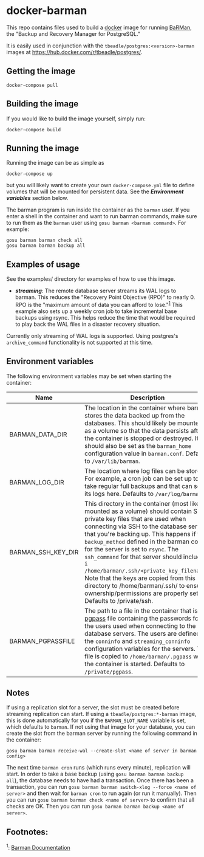 # docker-barman

This repo contains files used to build a [docker](https://www.docker.com) image
for running [BaRMan](https://github.com/2ndquadrant-it/barman), the "Backup and
Recovery Manager for PostgreSQL."

It is easily used in conjunction with the `tbeadle/postgres:<version>-barman`
images at https://hub.docker.com/r/tbeadle/postgres/.

## Getting the image

`docker-compose pull`

## Building the image

If you would like to build the image yourself, simply run:

`docker-compose build`

## Running the image

Running the image can be as simple as

`docker-compose up`

but you will likely want to create your own `docker-compose.yml` file to define
volumes that will be mounted for persistent data.  See the ***Environment
variables*** section below.

The barman program is run inside the container as the `barman` user.  If you
enter a shell in the container and want to run barman commands, make sure to run
them as the `barman` user using `gosu barman <barman command>`.  For example:

```
gosu barman barman check all
gosu barman barman backup all
```

## Examples of usage

See the examples/ directory for examples of how to use this image.

 * ***streaming***: The remote database server streams its WAL logs to barman.
   This reduces the "Recovery Point Objective (RPO)" to nearly 0.  RPO is the
   "maximum amount of data you can afford to lose."<sup>[1](#barman_docs)</sup>
   This example also sets up  a weekly cron job to take incremental base backups
   using rsync.  This helps reduce the time that would be required to play back
   the WAL files in a disaster recovery situation.

Currently only streaming of WAL logs is supported.  Using postgres's
`archive_command` functionality is not supported at this time.

## Environment variables

The following environment variables may be set when starting the container:

| Name | Description |
| ---- | ----------- |
| BARMAN_DATA_DIR | The location in the container where barman stores the data backed up from the databases.  This should likely be mounted as a volume so that the data persists after the container is stopped or destroyed.  It should also be set as the `barman_home` configuration value in `barman.conf`.  Defaults to `/var/lib/barman`. |
| BARMAN_LOG_DIR | The location where log files can be stored.  For example, a cron job can be set up to take regular full backups and that can send its logs here.  Defaults to `/var/log/barman`. |
| BARMAN_SSH_KEY_DIR | This directory in the container (most likely mounted as a volume) should contain SSH private key files that are used when connecting via SSH to the database servers that you're backing up.  This happens if the `backup_method` defined in the barman config for the server is set to `rsync`.  The `ssh_command` for that server should include `-i /home/barman/.ssh/<private_key_filename>`.  Note that the keys are copied from this directory to /home/barman/.ssh/ to ensure ownership/permissions are properly set.  Defaults to /private/ssh. |
| BARMAN_PGPASSFILE | The path to a file in the container that is a [pgpass](https://www.postgresql.org/docs/9.6/static/libpq-pgpass.html) file containing the passwords for the users used when connecting to the database servers.  The users are defined by the `conninfo` and `streaming_conninfo` configuration variables for the servers.  This file is copied to `/home/barman/.pgpass` when the container is started.  Defaults to `/private/pgpass`. |

## Notes

If using a replication slot for a server, the slot must be created before streaming replication can start.  If using a `tbeadle/postgres:*-barman` image, this is done automatically for you if the `BARMAN_SLOT_NAME` variable is set, which defaults to `barman`.  If not using that image for your database, you can create the slot from the barman server by running the following command in the container:

```
gosu barman barman receive-wal --create-slot <name of server in barman config>
```

The next time `barman cron` runs (which runs every minute), replication will
start.  In order to take a base backup (using `gosu barman barman backup all`),
the database needs to have had a transaction.  Once there has been a
transaction, you can run `gosu barman barman switch-xlog --force <name of
server>` and then wait for `barman cron` to run again (or run it manually).
Then you can run `gosu barman barman check <name of server>` to confirm that
all checks are OK.  Then you can run `gosu barman barman backup <name of
server>`.

## Footnotes:

<a name='barman_docs'><sup>1</sup></a>: [Barman Documentation](http://docs.pgbarman.org/release/2.1/)

